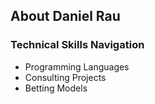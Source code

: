 ## About Daniel Rau

### Technical Skills Navigation
- Programming Languages
- Consulting Projects
- Betting Models

